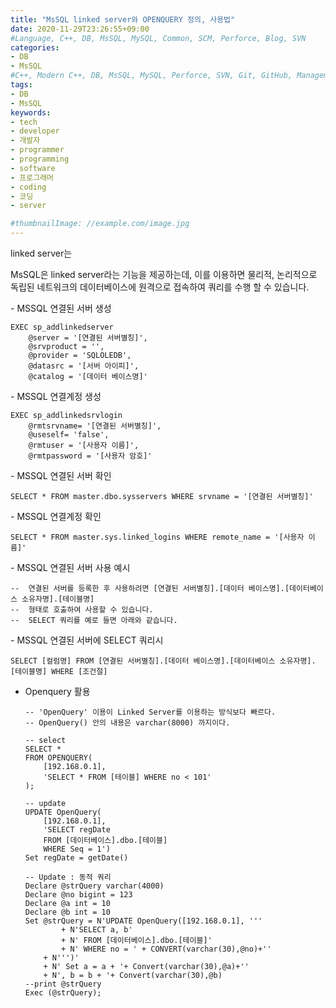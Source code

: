 ```yaml
---
title: "MsSQL linked server와 OPENQUERY 정의, 사용법"
date: 2020-11-29T23:26:55+09:00
#Language, C++, DB, MsSQL, MySQL, Common, SCM, Perforce, Blog, SVN
categories:
- DB
- MsSQL
#C++, Modern C++, DB, MsSQL, MySQL, Perforce, SVN, Git, GitHub, Management, Blog, Hugo, Architecture
tags:
- DB
- MsSQL
keywords:
- tech
- developer
- 개발자
- programmer
- programming
- software
- 프로그래머
- coding
- 코딩
- server

#thumbnailImage: //example.com/image.jpg
---
```


linked server는 

MsSQL은 linked server라는 기능을 제공하는데, 이를 이용하면 물리적, 논리적으로 독립된 네트워크의 데이터베이스에 원격으로 접속하여 쿼리를 수행 할 수 있습니다.

<!--more-->

\- MSSQL 연결된 서버 생성

```mssql
EXEC sp_addlinkedserver
    @server = '[연결된 서버별칭]',
    @srvproduct = '',
    @provider = 'SQLOLEDB',
    @datasrc = '[서버 아이피]',
    @catalog = '[데이터 베이스명]'
```


\- MSSQL 연결계정 생성

```mssql
EXEC sp_addlinkedsrvlogin
    @rmtsrvname= '[연결된 서버별칭]',
    @useself= 'false',
    @rmtuser = '[사용자 이름]',
    @rmtpassword = '[사용자 암호]'
```


\- MSSQL 연결된 서버 확인

```mssql
SELECT * FROM master.dbo.sysservers WHERE srvname = '[연결된 서버별칭]'
```


\- MSSQL 연결계정 확인

```mssql
SELECT * FROM master.sys.linked_logins WHERE remote_name = '[사용자 이름]'
```


\- MSSQL 연결된 서버 사용 예시

```mssql
--  연결된 서버를 등록한 후 사용하려면 [연결된 서버별칭].[데이터 베이스명].[데이터베이스 소유자명].[테이블명]
--  형태로 호출하여 사용할 수 있습니다.
--  SELECT 쿼리를 예로 들면 아래와 같습니다.

```


\- MSSQL 연결된 서버에 SELECT 쿼리시

```mssql
SELECT [컬럼명] FROM [연결된 서버별칭].[데이터 베이스명].[데이터베이스 소유자명].[테이블명] WHERE [조건절]
```


- Openquery 활용

  ``` mssql
  -- 'OpenQuery' 이용이 Linked Server를 이용하는 방식보다 빠르다.
  -- OpenQuery() 안의 내용은 varchar(8000) 까지이다.
  
  -- select
  SELECT *
  FROM OPENQUERY(
      [192.168.0.1],
      'SELECT * FROM [테이블] WHERE no < 101'
  );
  
  -- update
  UPDATE OpenQuery(
      [192.168.0.1],
      'SELECT regDate
      FROM [데이터베이스].dbo.[테이블]
      WHERE Seq = 1')
  Set regDate = getDate()
  
  -- Update : 동적 쿼리
  Declare @strQuery varchar(4000)
  Declare @no bigint = 123
  Declare @a int = 10
  Declare @b int = 10
  Set @strQuery = N'UPDATE OpenQuery([192.168.0.1], '''
          + N'SELECT a, b'
          + N' FROM [데이터베이스].dbo.[테이블]'
          + N' WHERE no = ' + CONVERT(varchar(30),@no)+''
      + N''')'
      + N' Set a = a + '+ Convert(varchar(30),@a)+''
      + N', b = b + '+ Convert(varchar(30),@b)
  --print @strQuery
  Exec (@strQuery);
  ```

  